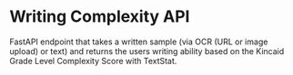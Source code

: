 # Writing Complexity API
FastAPI endpoint that takes a written sample (via OCR (URL or image upload) or text) and returns the users writing ability based on the Kincaid Grade Level Complexity Score with TextStat.
